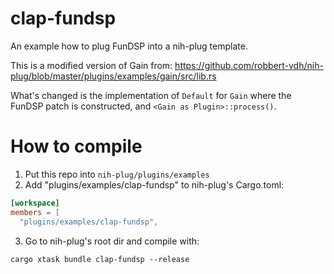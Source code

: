 # clap-fundsp

An example how to plug FunDSP into a nih-plug template.

This is a modified version of Gain from: https://github.com/robbert-vdh/nih-plug/blob/master/plugins/examples/gain/src/lib.rs

What's changed is the implementation of `Default` for `Gain` where the FunDSP patch is constructed, and `<Gain as Plugin>::process()`.

# How to compile

1. Put this repo into `nih-plug/plugins/examples`
2. Add "plugins/examples/clap-fundsp" to nih-plug's Cargo.toml:

```toml
[workspace]
members = [
  "plugins/examples/clap-fundsp",
```

3. Go to nih-plug's root dir and compile with:

```
cargo xtask bundle clap-fundsp --release
```


